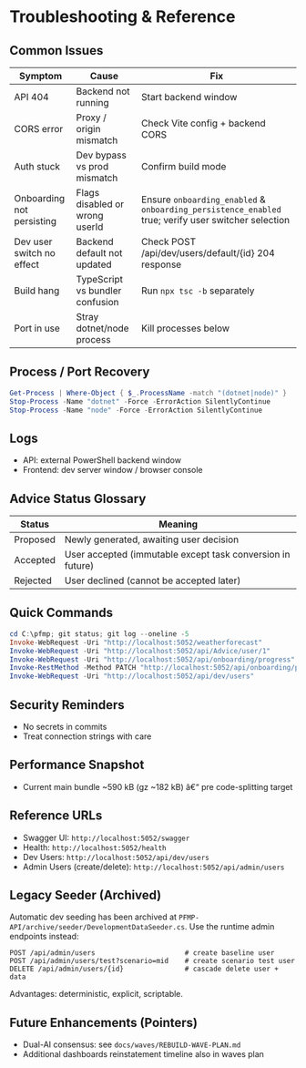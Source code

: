 ﻿# Troubleshooting & Reference

## Common Issues
| Symptom | Cause | Fix |
|---------|-------|-----|
| API 404 | Backend not running | Start backend window |
| CORS error | Proxy / origin mismatch | Check Vite config + backend CORS | 
| Auth stuck | Dev bypass vs prod mismatch | Confirm build mode | 
| Onboarding not persisting | Flags disabled or wrong userId | Ensure `onboarding_enabled` & `onboarding_persistence_enabled` true; verify user switcher selection |
| Dev user switch no effect | Backend default not updated | Check POST /api/dev/users/default/{id} 204 response |
| Build hang | TypeScript vs bundler confusion | Run `npx tsc -b` separately |
| Port in use | Stray dotnet/node process | Kill processes below |

## Process / Port Recovery
```powershell
Get-Process | Where-Object { $_.ProcessName -match "(dotnet|node)" }
Stop-Process -Name "dotnet" -Force -ErrorAction SilentlyContinue
Stop-Process -Name "node" -Force -ErrorAction SilentlyContinue
```

## Logs
- API: external PowerShell backend window
- Frontend: dev server window / browser console

## Advice Status Glossary
| Status | Meaning |
|--------|---------|
| Proposed | Newly generated, awaiting user decision |
| Accepted | User accepted (immutable except task conversion in future) |
| Rejected | User declined (cannot be accepted later) |

## Quick Commands
```powershell
cd C:\pfmp; git status; git log --oneline -5
Invoke-WebRequest -Uri "http://localhost:5052/weatherforecast"
Invoke-WebRequest -Uri "http://localhost:5052/api/Advice/user/1"
Invoke-WebRequest -Uri "http://localhost:5052/api/onboarding/progress"
Invoke-RestMethod -Method PATCH "http://localhost:5052/api/onboarding/progress/step/welcome" -Body '{"data":{"ack":true},"completed":true}' -ContentType 'application/json'
Invoke-WebRequest -Uri "http://localhost:5052/api/dev/users"
```

## Security Reminders
- No secrets in commits
- Treat connection strings with care

## Performance Snapshot
- Current main bundle ~590 kB (gz ~182 kB) â€“ pre code-splitting target

## Reference URLs
- Swagger UI: `http://localhost:5052/swagger`
- Health: `http://localhost:5052/health`
- Dev Users: `http://localhost:5052/api/dev/users`
 - Admin Users (create/delete): `http://localhost:5052/api/admin/users`

## Legacy Seeder (Archived)
Automatic dev seeding has been archived at `PFMP-API/archive/seeder/DevelopmentDataSeeder.cs`.
Use the runtime admin endpoints instead:
```
POST /api/admin/users                      # create baseline user
POST /api/admin/users/test?scenario=mid    # create scenario test user
DELETE /api/admin/users/{id}               # cascade delete user + data
```
Advantages: deterministic, explicit, scriptable.

## Future Enhancements (Pointers)
- Dual-AI consensus: see `docs/waves/REBUILD-WAVE-PLAN.md`
- Additional dashboards reinstatement timeline also in waves plan

